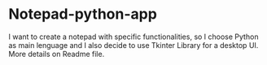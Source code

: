 # Notepad-python-app
I want to create a notepad with specific functionalities, so I choose Python as main lenguage and I also decide to use Tkinter Library for a desktop UI. More details on Readme file.
